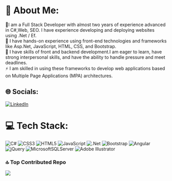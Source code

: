 # 💫 About Me:
🔭I am a Full Stack Developer with almost two years of experience advanced in C#,Web, SEO.  I have experience developing and deploying websites using .Net / Ef.<br>🤝 I have hands-on experience using front-end technologies and frameworks like Asp.Net, JavaScript, HTML, CSS, and Bootstrap.  <br>🌱 I have skills of front and backend development.I am eager to learn, have strong interpersonal skills, and have the ability to handle pressure and meet deadlines.<br>⚡ I am skilled in using these frameworks to develop web applications based on Multiple Page Applications (MPA) architectures.


## 🌐 Socials:
[![LinkedIn](https://img.shields.io/badge/LinkedIn-%230077B5.svg?logo=linkedin&logoColor=white)](https://linkedin.com/in/batuhanulukan) 

# 💻 Tech Stack:
![C#](https://img.shields.io/badge/c%23-%23239120.svg?style=for-the-badge&logo=c-sharp&logoColor=white) ![CSS3](https://img.shields.io/badge/css3-%231572B6.svg?style=for-the-badge&logo=css3&logoColor=white) ![HTML5](https://img.shields.io/badge/html5-%23E34F26.svg?style=for-the-badge&logo=html5&logoColor=white) ![JavaScript](https://img.shields.io/badge/javascript-%23323330.svg?style=for-the-badge&logo=javascript&logoColor=%23F7DF1E) ![.Net](https://img.shields.io/badge/.NET-5C2D91?style=for-the-badge&logo=.net&logoColor=white) ![Bootstrap](https://img.shields.io/badge/bootstrap-%23563D7C.svg?style=for-the-badge&logo=bootstrap&logoColor=white) ![Angular](https://img.shields.io/badge/angular-%23DD0031.svg?style=for-the-badge&logo=angular&logoColor=white) ![jQuery](https://img.shields.io/badge/jquery-%230769AD.svg?style=for-the-badge&logo=jquery&logoColor=white) ![MicrosoftSQLServer](https://img.shields.io/badge/Microsoft%20SQL%20Sever-CC2927?style=for-the-badge&logo=microsoft%20sql%20server&logoColor=white) ![Adobe Illustrator](https://img.shields.io/badge/adobeillustrator-%23FF9A00.svg?style=for-the-badge&logo=adobeillustrator&logoColor=white)

### 🔝 Top Contributed Repo
![](https://github-contributor-stats.vercel.app/api?username=BatuhanUlukan&limit=5&theme=dark&combine_all_yearly_contributions=true)

<!-- Proudly created with GPRM ( https://gprm.itsvg.in ) -->
